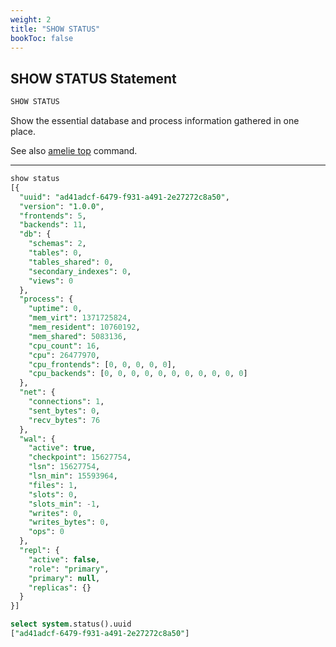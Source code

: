 ```yaml
---
weight: 2
title: "SHOW STATUS"
bookToc: false
---
```


## SHOW STATUS Statement

```SQL
SHOW STATUS
```

Show the essential database and process information gathered in one place.

See also [amelie top](/docs/tutorial/monitoring) command.

---

```SQL
show status
[{
  "uuid": "ad41adcf-6479-f931-a491-2e27272c8a50",
  "version": "1.0.0",
  "frontends": 5,
  "backends": 11,
  "db": {
    "schemas": 2,
    "tables": 0,
    "tables_shared": 0,
    "secondary_indexes": 0,
    "views": 0
  },
  "process": {
    "uptime": 0,
    "mem_virt": 1371725824,
    "mem_resident": 10760192,
    "mem_shared": 5083136,
    "cpu_count": 16,
    "cpu": 26477970,
    "cpu_frontends": [0, 0, 0, 0, 0],
    "cpu_backends": [0, 0, 0, 0, 0, 0, 0, 0, 0, 0, 0]
  },
  "net": {
    "connections": 1,
    "sent_bytes": 0,
    "recv_bytes": 76
  },
  "wal": {
    "active": true,
    "checkpoint": 15627754,
    "lsn": 15627754,
    "lsn_min": 15593964,
    "files": 1,
    "slots": 0,
    "slots_min": -1,
    "writes": 0,
    "writes_bytes": 0,
    "ops": 0
  },
  "repl": {
    "active": false,
    "role": "primary",
    "primary": null,
    "replicas": {}
  }
}]

select system.status().uuid
["ad41adcf-6479-f931-a491-2e27272c8a50"]
```
